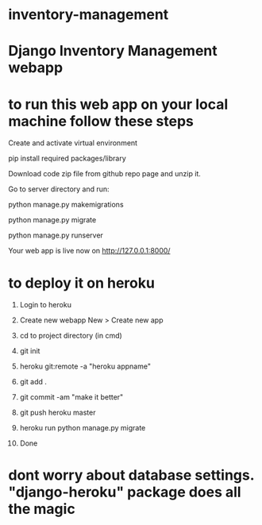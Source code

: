 # inventory-management
# Django Inventory Management webapp

# to run this web app on your local machine follow these steps

Create and activate virtual environment

pip install required packages/library

Download code zip file from github repo page and unzip it.

Go to server directory and run:

python manage.py makemigrations

python manage.py migrate

python manage.py runserver

Your web app is live now on http://127.0.0.1:8000/

# to deploy it on heroku

1. Login to heroku

2. Create new webapp New > Create new app

3. cd to project directory (in cmd)

4. git init

5. heroku git:remote -a "heroku appname"
  
6. git add .
  
7. git commit -am "make it better"
  
8. git push heroku master
  
9. heroku run python manage.py migrate
  
10. Done

# dont worry about database settings. "django-heroku" package does all the magic
  
